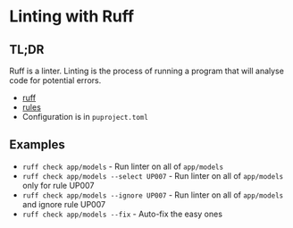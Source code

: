 # Linting with Ruff

## TL;DR

Ruff is a linter.  Linting is the process of running a program that will analyse code for potential errors.

- [ruff](https://github.com/astral-sh/ruff)
- [rules](https://beta.ruff.rs/docs/rules/)
- Configuration is in `puproject.toml`

## Examples

- `ruff check app/models` - Run linter on all of `app/models`
- `ruff check app/models --select UP007` - Run linter on all of `app/models` only for rule UP007
- `ruff check app/models --ignore UP007` - Run linter on all of `app/models` and ignore rule UP007
- `ruff check app/models --fix` - Auto-fix the easy ones

